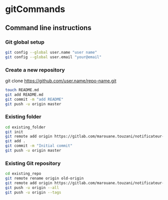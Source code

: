 # gitCommands
## Command line instructions

### Git global setup
```bash
git config --global user.name "user name"
git config --global user.email "your@email"
```

### Create a new repository
git clone https://github.com/user.name/repo-name.git
```bash
touch README.md
git add README.md
git commit -m "add README"
git push -u origin master
```

### Existing folder
```bash
cd existing_folder
git init
git remote add origin https://gitlab.com/marouane.touzani/notificateur-pdt.git
git add .
git commit -m "Initial commit"
git push -u origin master
```

### Existing Git repository
```bash
cd existing_repo
git remote rename origin old-origin
git remote add origin https://gitlab.com/marouane.touzani/notificateur-pdt.git
git push -u origin --all
git push -u origin --tags
```
